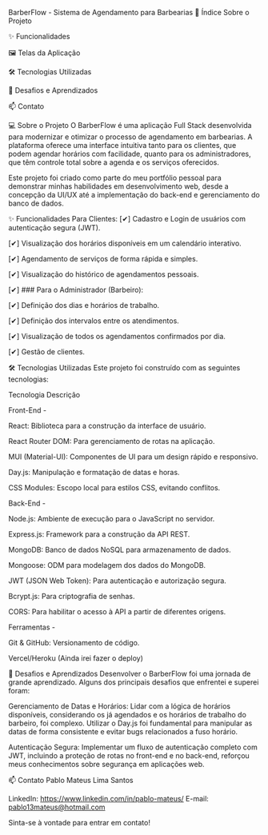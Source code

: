 BarberFlow - Sistema de Agendamento para Barbearias 📖 Índice Sobre o Projeto

✨ Funcionalidades

🖼️ Telas da Aplicação

🛠️ Tecnologias Utilizadas

🧠 Desafios e Aprendizados

📫 Contato

💻 Sobre o Projeto O BarberFlow é uma aplicação Full Stack desenvolvida para modernizar e otimizar o processo de agendamento em barbearias. A plataforma oferece uma interface intuitiva tanto para os clientes, que podem agendar horários com facilidade, quanto para os administradores, que têm controle total sobre a agenda e os serviços oferecidos.

Este projeto foi criado como parte do meu portfólio pessoal para demonstrar minhas habilidades em desenvolvimento web, desde a concepção da UI/UX até a implementação do back-end e gerenciamento do banco de dados.

✨ Funcionalidades Para Clientes: [✔] Cadastro e Login de usuários com autenticação segura (JWT).

[✔] Visualização dos horários disponíveis em um calendário interativo.

[✔] Agendamento de serviços de forma rápida e simples.

[✔] Visualização do histórico de agendamentos pessoais.

[✔] ### Para o Administrador (Barbeiro):

[✔] Definição dos dias e horários de trabalho.

[✔] Definição dos intervalos entre os atendimentos.

[✔] Visualização de todos os agendamentos confirmados por dia.

[✔] Gestão de clientes.

🛠️ Tecnologias Utilizadas Este projeto foi construído com as seguintes tecnologias:

Tecnologia Descrição

Front-End -

React: Biblioteca para a construção da interface de usuário.

React Router DOM: Para gerenciamento de rotas na aplicação.

MUI (Material-UI): Componentes de UI para um design rápido e responsivo.

Day.js: Manipulação e formatação de datas e horas.

CSS Modules: Escopo local para estilos CSS, evitando conflitos.

Back-End -

Node.js: Ambiente de execução para o JavaScript no servidor.

Express.js: Framework para a construção da API REST.

MongoDB: Banco de dados NoSQL para armazenamento de dados.

Mongoose: ODM para modelagem dos dados do MongoDB.

JWT (JSON Web Token): Para autenticação e autorização segura.

Bcrypt.js: Para criptografia de senhas.

CORS: Para habilitar o acesso à API a partir de diferentes origens.

Ferramentas -

Git & GitHub: Versionamento de código.

Vercel/Heroku (Ainda irei fazer o deploy)

🧠 Desafios e Aprendizados Desenvolver o BarberFlow foi uma jornada de grande aprendizado. Alguns dos principais desafios que enfrentei e superei foram:

Gerenciamento de Datas e Horários: Lidar com a lógica de horários disponíveis, considerando os já agendados e os horários de trabalho do barbeiro, foi complexo. Utilizar o Day.js foi fundamental para manipular as datas de forma consistente e evitar bugs relacionados a fuso horário.

Autenticação Segura: Implementar um fluxo de autenticação completo com JWT, incluindo a proteção de rotas no front-end e no back-end, reforçou meus conhecimentos sobre segurança em aplicações web.

📫 Contato Pablo Mateus Lima Santos

LinkedIn: https://www.linkedin.com/in/pablo-mateus/ E-mail: pablo13mateus@hotmail.com

Sinta-se à vontade para entrar em contato!
